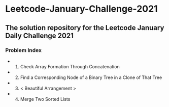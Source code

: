 # Leetcode-January-Challenge-2021

## The solution repository for the Leetcode January Daily Challenge 2021

### Problem Index

* 01) Check Array Formation Through Concatenation
* 02) Find a Corresponding Node of a Binary Tree in a Clone of That Tree
* 03) < Beautiful Arrangement >
* 04) Merge Two Sorted Lists 
